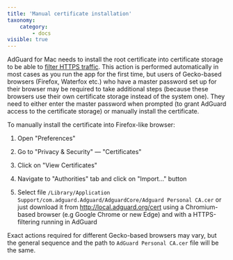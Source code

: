 ```yaml
---
title: 'Manual certificate installation'
taxonomy:
    category:
        - docs
visible: true
---
```


AdGuard for Mac needs to install the root certificate into certificate storage to be able to [filter HTTPS traffic](https://kb.adguard.com/en/general/https-filtering). This action is performed automatically in most cases as you run the app for the first time, but users of Gecko-based browsers (Firefox, Waterfox etc.) who have a master password set up for their browser may be required to take additional steps (because these browsers use their own certificate storage instead of the system one). They need to either enter the master password when prompted (to grant AdGuard access to the certificate storage) or manually install the certificate.

To manually install the certificate into Firefox-like browser:

  1. Open "Preferences"
  
  2. Go to "Privacy & Security" — "Certificates" 
  
  3. Click on "View Certificates"
  
  4. Navigate to "Authorities" tab and click on "Import..." button
  
  5. Select file `/Library/Application Support/com.adguard.Adguard/AdguardCore/Adguard Personal CA.cer`  or just download it from http://local.adguard.org/cert using a Chromium-based browser (e.g Google Chrome or new Edge) and with a HTTPS-filtering running in AdGuard
  
Exact actions required for different Gecko-based browsers may vary, but the general sequence and the path to `AdGuard Personal CA.cer` file will be the same.
